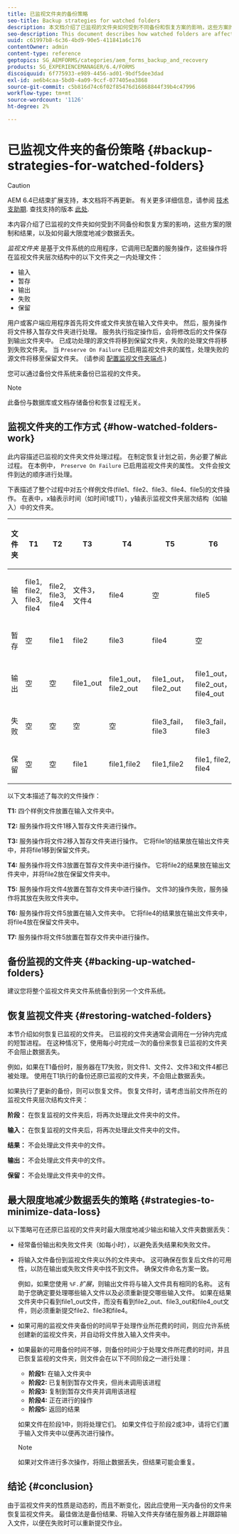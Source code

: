 ```yaml
---
title: 已监视文件夹的备份策略
seo-title: Backup strategies for watched folders
description: 本文档介绍了已监视的文件夹如何受到不同备份和恢复方案的影响，这些方案的限制和结果，以及如何最大限度地减少数据丢失。
seo-description: This document describes how watched folders are affected by different backup and recovery scenarios, the limitations and outcomes of these scenarios, and how to minimize data loss.
uuid: c61997b8-6c36-4bd9-90e5-411841a6c176
contentOwner: admin
content-type: reference
geptopics: SG_AEMFORMS/categories/aem_forms_backup_and_recovery
products: SG_EXPERIENCEMANAGER/6.4/FORMS
discoiquuid: 6f775933-e989-4456-ad01-9bdf5dee3dad
exl-id: ae6b4caa-5bd0-4a09-9ccf-077405ea3868
source-git-commit: c5b816d74c6f02f85476d16868844f39b4c47996
workflow-type: tm+mt
source-wordcount: '1126'
ht-degree: 2%

---
```


# 已监视文件夹的备份策略 {#backup-strategies-for-watched-folders}

>[!CAUTION]
>
>AEM 6.4已结束扩展支持，本文档将不再更新。 有关更多详细信息，请参阅 [技术支助期](https://helpx.adobe.com/cn/support/programs/eol-matrix.html). 查找支持的版本 [此处](https://experienceleague.adobe.com/docs/).

本内容介绍了已监视的文件夹如何受到不同备份和恢复方案的影响，这些方案的限制和结果，以及如何最大限度地减少数据丢失。

*监视文件夹* 是基于文件系统的应用程序，它调用已配置的服务操作，这些操作将在监视文件夹层次结构中的以下文件夹之一内处理文件：

* 输入
* 暂存
* 输出
* 失败
* 保留

用户或客户端应用程序首先将文件或文件夹放在输入文件夹中。 然后，服务操作将文件移入暂存文件夹进行处理。 服务执行指定操作后，会将修改后的文件保存到输出文件夹中。 已成功处理的源文件将移到保留文件夹，失败的处理文件将移到失败文件夹。 当 `Preserve On Failure` 已启用监视文件夹的属性，处理失败的源文件将移至保留文件夹。 (请参阅 [配置监视文件夹端点](/help/forms/using/admin-help/configuring-watched-folder-endpoints.md#configuring-watched-folder-endpoints).)

您可以通过备份文件系统来备份已监视的文件夹。

>[!NOTE]
>
>此备份与数据库或文档存储备份和恢复过程无关。

## 监视文件夹的工作方式 {#how-watched-folders-work}

此内容描述已监视的文件夹文件处理过程。 在制定恢复计划之前，务必要了解此过程。 在本例中， `Preserve On Failure` 已启用监视文件夹的属性。 文件会按文件到达的顺序进行处理。

下表描述了整个过程中对五个样例文件(file1、file2、file3、file4、file5)的文件操作。 在表中，x轴表示时间（如时间1或T1），y轴表示监视文件夹层次结构（如输入）中的文件夹。

<table>
 <thead>
  <tr>
   <th><p>文件夹</p></th> 
   <th><p>T1</p></th> 
   <th><p>T2</p></th> 
   <th><p>T3</p></th> 
   <th><p>T4</p></th> 
   <th><p>T5</p></th> 
   <th><p>T6</p></th> 
   <th><p>T7</p></th> 
  </tr> 
 </thead> 
 <tbody>
  <tr>
   <td><p>输入</p></td> 
   <td><p>file1, file2, file3, file4</p></td> 
   <td><p>file2, file3, file4</p></td> 
   <td><p>文件3，文件4</p></td> 
   <td><p>file4</p></td> 
   <td><p>空</p></td> 
   <td><p>file5</p></td> 
   <td><p>空</p></td> 
  </tr> 
  <tr>
   <td><p>暂存</p></td> 
   <td><p>空</p></td> 
   <td><p>file1</p></td> 
   <td><p>file2</p></td> 
   <td><p>file3</p></td> 
   <td><p>file4</p></td> 
   <td><p>空</p></td> 
   <td><p>file5</p></td> 
  </tr> 
  <tr>
   <td><p>输出</p></td> 
   <td><p>空</p></td> 
   <td><p>空</p></td> 
   <td><p>file1_out</p></td> 
   <td><p>file1_out， file2_out</p></td> 
   <td><p>file1_out， file2_out</p></td> 
   <td><p>file1_out， file2_out， file4_out</p></td> 
   <td><p>file1_out， file2_out， file4_out</p></td> 
  </tr> 
  <tr>
   <td><p>失败</p></td> 
   <td><p>空</p></td> 
   <td><p>空</p></td> 
   <td><p>空</p></td> 
   <td><p>空</p></td> 
   <td><p>file3_fail，file3 </p></td> 
   <td><p>file3_fail，file3 </p></td> 
   <td><p>file3_fail，file3 </p></td> 
  </tr> 
  <tr>
   <td><p>保留</p></td> 
   <td><p>空</p></td> 
   <td><p>空</p></td> 
   <td><p>file1 </p></td> 
   <td><p>file1,file2 </p></td> 
   <td><p>file1,file2 </p></td> 
   <td><p>file1, file2, file4 </p></td> 
   <td><p>file1, file2, file4 </p></td> 
  </tr> 
 </tbody> 
</table>

以下文本描述了每次的文件操作：

**T1:** 四个样例文件放置在输入文件夹中。

**T2:** 服务操作将文件1移入暂存文件夹进行操作。

**T3:** 服务操作将文件2移入暂存文件夹进行操作。 它将file1的结果放在输出文件夹中，并将file1移到保留文件夹。

**T4:** 服务操作将文件3放置在暂存文件夹中进行操作。 它将file2的结果放在输出文件夹中，并将file2放在保留文件夹中。

**T5:** 服务操作将文件4放置在暂存文件夹中进行操作。 文件3的操作失败，服务操作将其放在失败文件夹中。

**T6:** 服务操作将文件5放置在输入文件夹中。 它将file4的结果放在输出文件夹中，将file4放在保留文件夹中。

**T7:** 服务操作将文件5放置在暂存文件夹中进行操作。

## 备份监视的文件夹 {#backing-up-watched-folders}

建议您将整个监视文件夹文件系统备份到另一个文件系统。

## 恢复监视文件夹 {#restoring-watched-folders}

本节介绍如何恢复已监视的文件夹。 已监视的文件夹通常会调用在一分钟内完成的短暂进程。 在这种情况下，使用每小时完成一次的备份来恢复已监视的文件夹不会阻止数据丢失。

例如，如果在T1备份时，服务器在T7失败，则文件1、文件2、文件3和文件4都已被处理。 使用在T1执行的备份还原已监视的文件夹，不会阻止数据丢失。

如果执行了更新的备份，则可以恢复文件。 恢复文件时，请考虑当前文件所在的监视文件夹层次结构文件夹：

**阶段：** 在恢复监视的文件夹后，将再次处理此文件夹中的文件。

**输入：** 在恢复监视的文件夹后，将再次处理此文件夹中的文件。

**结果：** 不会处理此文件夹中的文件。

**输出：** 不会处理此文件夹中的文件。

**保留：** 不会处理此文件夹中的文件。

## 最大限度地减少数据丢失的策略 {#strategies-to-minimize-data-loss}

以下策略可在还原已监视的文件夹时最大限度地减少输出和输入文件夹数据丢失：

* 经常备份输出和失败文件夹（如每小时），以避免丢失结果和失败文件。
* 将输入文件备份到监视文件夹以外的文件夹中。 这可确保在恢复后文件的可用性，以防在输出或失败文件夹中找不到文件。 确保文件命名方案一致。

   例如，如果您使用 `%F.`*扩展*，则输出文件将与输入文件具有相同的名称。 这有助于您确定要处理哪些输入文件以及必须重新提交哪些输入文件。 如果在结果文件夹中只看到file1_out文件，而没有看到file2_out、file3_out和file4_out文件，则必须重新提交file2、file3和file4。

* 如果可用的监视文件夹备份的时间早于处理作业所花费的时间，则应允许系统创建新的监视文件夹，并自动将文件放入输入文件夹中。
* 如果最新的可用备份时间不够，则备份时间少于处理文件所花费的时间，并且已恢复监视的文件夹，则文件会在以下不同阶段之一进行处理：

   * **阶段1:** 在输入文件夹中
   * **阶段2:** 已复制到暂存文件夹，但尚未调用该进程
   * **阶段3:** 复制到暂存文件夹并调用该进程
   * **阶段4:** 正在进行的操作
   * **阶段5:** 返回的结果

   如果文件在阶段1中，则将处理它们。 如果文件位于阶段2或3中，请将它们置于输入文件夹中以便再次进行操作。

   >[!NOTE]
   >
   >如果对文件进行多次操作，将阻止数据丢失，但结果可能会重复。

## 结论 {#conclusion}

由于监视文件夹的性质是动态的，而且不断变化，因此应使用一天内备份的文件来恢复监视文件夹。 最佳做法是备份结果、将输入文件夹存储在服务器上并跟踪输入文件，以便在失败时可以重新提交作业。
